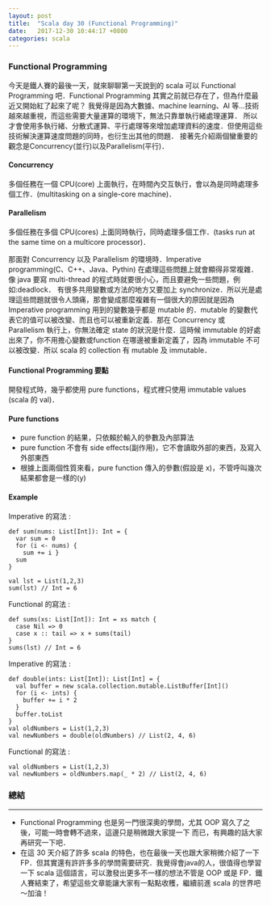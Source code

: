 ```yaml
---
layout: post
title:  "Scala day 30 (Functional Programming)"
date:   2017-12-30 10:44:17 +0800
categories: scala
---
```


### Functional Programming
今天是鐵人賽的最後一天，就來聊聊第一天說到的 scala 可以 Functional Programming 吧．Functional Programming 其實之前就已存在了，但為什麼最近又開始紅了起來了呢？
我覺得是因為大數據、machine learning、AI 等...技術越來越重視，而這些需要大量運算的環境下，無法只靠單執行緒處理運算． 所以才會使用多執行緒、分散式運算、平行處理等來增加處理資料的速度．但使用這些技術解決運算速度問題的同時，也衍生出其他的問題．
接著先介紹兩個蠻重要的觀念是Concurrency(並行)以及Parallelism(平行)．

#### Concurrency
多個任務在一個 CPU(core) 上面執行，在時間內交互執行，會以為是同時處理多個工作．(multitasking on a single-core machine)．

#### Parallelism
多個任務在多個 CPU(cores) 上面同時執行，同時處理多個工作．(tasks run at the same time on a multicore processor)．

那面對 Concurrency 以及 Parallelism 的環境時．Imperative programming(C、C++、Java、Pythin) 在處理這些問題上就會顯得非常複雜．像 java 要寫 multi-thread 的程式時就要很小心，而且要避免一些問題，例如:deadlock．
有很多共用變數或方法的地方又要加上 synchronize．所以光是處理這些問題就很令人頭痛，那會變成那麼複雜有一個很大的原因就是因為 Imperative programming 用到的變數幾乎都是 mutable 的．mutable 的變數代表它的值可以被改變、而且也可以被重新定義．那在 Concurrency 或 Parallelism 執行上，你無法確定 state 的狀況是什麼．這時候 immutable 的好處出來了，你不用擔心變數或function 在哪邊被重新定義了，因為 immutable 不可以被改變．所以 scala 的 collection 有 mutable 及 immutable．

#### Functional Programming 要點
開發程式時，幾乎都使用 pure functions，程式裡只使用 immutable values (scala 的 val)．


#### Pure functions
* pure function 的結果，只依賴於輸入的參數及內部算法
* pure function 不會有 side effects(副作用)，它不會讀取外部的東西，及寫入外部東西
* 根據上面兩個性質來看，pure function 傳入的參數(假設是 x)，不管呼叫幾次結果都會是一樣的(y)


#### Example
Imperative 的寫法 : 

```console
def sum(nums: List[Int]): Int = {
  var sum = 0
  for (i <- nums) {
    sum += i }
  sum
}

val lst = List(1,2,3)
sum(lst) // Int = 6
```
Functional 的寫法 : 

```console
def sums(xs: List[Int]): Int = xs match {
  case Nil => 0
  case x :: tail => x + sums(tail)
}
sums(lst) // Int = 6

```
Imperative 的寫法 : 

```console
def double(ints: List[Int]): List[Int] = {
  val buffer = new scala.collection.mutable.ListBuffer[Int]()
  for (i <- ints) {
    buffer += i * 2
  }
  buffer.toList
}
val oldNumbers = List(1,2,3)
val newNumbers = double(oldNumbers) // List(2, 4, 6)
```
Functional 的寫法 : 

```console
val oldNumbers = List(1,2,3)
val newNumbers = oldNumbers.map(_ * 2) // List(2, 4, 6)
```

### 總結
- - -
* Functional Programming 也是另一門很深奧的學問，尤其 OOP 寫久了之後，可能一時會轉不過來，這邊只是稍微跟大家提一下
而已，有興趣的話大家再研究一下吧．
* 在這 30 天介紹了許多 scala 的特色，也在最後一天也跟大家稍微介紹了一下FP．但其實還有許許多多的學問需要研究．我覺得會java的人，很值得也學習一下 scala 這個語言，可以激發出更多不一樣的想法不管是 OOP 或是 FP．鐵人賽結束了，希望這些文章能讓大家有一點點收穫，繼續前進 scala 的世界吧～加油！



